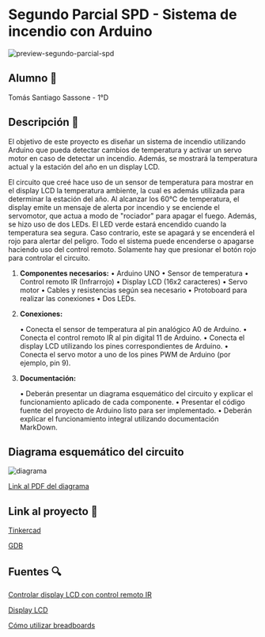 # Segundo Parcial SPD - Sistema de incendio con Arduino
![preview-segundo-parcial-spd](https://github.com/TomasSassone/SegundoParcialSPD/assets/72427373/8cd6672f-d2e1-4957-9241-b727c0908891)


## Alumno 👦
Tomás Santiago Sassone - 1°D

## Descripción 📓
El objetivo de este proyecto es diseñar un sistema de incendio utilizando Arduino que pueda
detectar cambios de temperatura y activar un servo motor en caso de detectar un incendio.
Además, se mostrará la temperatura actual y la estación del año en un display LCD.

El circuito que creé hace uso de un sensor de temperatura para mostrar en el display LCD la temperatura
ambiente, la cual es además utilizada para determinar la estación del año.
Al alcanzar los 60°C de temperatura, el display emite un mensaje de alerta por incendio y se enciende el
servomotor, que actua a modo de "rociador" para apagar el fuego. Además, se hizo uso de dos LEDs. El LED
verde estará encendido cuando la temperatura sea segura. Caso contrario, este se apagará y se encenderá
el rojo para alertar del peligro.
Todo el sistema puede encenderse o apagarse haciendo uso del control remoto. Solamente hay que presionar
el botón rojo para controlar el circuito.

1. **Componentes necesarios:**
    • Arduino UNO
    • Sensor de temperatura
    • Control remoto IR (Infrarrojo)
    • Display LCD (16x2 caracteres)
    • Servo motor
    • Cables y resistencias según sea necesario
    • Protoboard para realizar las conexiones
    • Dos LEDs.
    
    
3. **Conexiones:**

    • Conecta el sensor de temperatura al pin analógico A0 de Arduino.
    • Conecta el control remoto IR al pin digital 11 de Arduino.
    • Conecta el display LCD utilizando los pines correspondientes de Arduino.
    • Conecta el servo motor a uno de los pines PWM de Arduino (por ejemplo, pin 9).
  
  
4. **Documentación:**

    • Deberán presentar un diagrama esquemático del circuito y explicar el
    funcionamiento aplicado de cada componente.
    • Presentar el código fuente del proyecto de Arduino listo para ser
    implementado.
    • Deberán explicar el funcionamiento integral utilizando documentación
    MarkDown.




## Diagrama esquemático del circuito

![diagrama](https://github.com/TomasSassone/SegundoParcialSPD/assets/72427373/a26034d1-afbb-4fdc-be5c-b8c41ce430b6)

[Link al PDF del diagrama](https://github.com/TomasSassone/SegundoParcialSPD/files/11811692/2do.Parcial.Practico.Domiciliario.-.Sassone.-.1D.pdf)

## Link al proyecto 🤖
[Tinkercad](https://www.tinkercad.com/things/9qcenp0bgle-smashing-fyyran-kieran/editel?sharecode=7R-f8tYm2bGuDb0qvD2MaP91i2xPqwNEmHte011fbn0)

[GDB](https://onlinegdb.com/jbjW1kvJe)

## Fuentes 🔍
[Controlar display LCD con control remoto IR](https://www.youtube.com/watch?v=7jjwKB-lI50&t=438s)

[Display LCD](https://naylampmechatronics.com/blog/34_tutorial-lcd-conectando-tu-arduino-a-un-lcd1602-y-lcd2004.html)

[Cómo utilizar breadboards](https://www.youtube.com/watch?v=MojSo7OtF9w)
